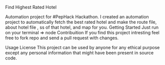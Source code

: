 Find Highest Rated Hotel

Automation project for #PepHack Hackathon. I created an automation project to automatically fetch the best rated hotel and make the route file, about hotel file , ss of that hotel, and map for you.
Getting Started
Just run on your terminal => node <fileName> <yourLocation> <destinationLocation>
Contribuition
If you find this project intresting feel free to fork repo and send a pull request with changes.

Usage License
This project can be used by anyone for any ethical purpose except any personal information that might have been present in source code.
